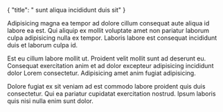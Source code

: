 {
  "title": " sunt aliqua incididunt duis sit"
}

Adipisicing magna ea tempor ad dolore cillum consequat aute aliqua id labore ea est. Qui aliquip ex mollit voluptate amet non pariatur laborum culpa adipisicing nulla ex tempor. Laboris labore est consequat incididunt duis et laborum culpa id.

Est eu cillum labore mollit ut. Proident velit mollit sunt ad deserunt eu. Consequat exercitation anim et ad dolor excepteur adipisicing incididunt dolor Lorem consectetur. Adipisicing amet anim fugiat adipisicing.

Dolore fugiat ex sit veniam ad est commodo labore proident quis duis consectetur. Qui ea pariatur cupidatat exercitation nostrud. Ipsum laboris quis nisi nulla enim sunt dolor.